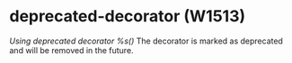 # deprecated-decorator (W1513)

*Using deprecated decorator %s()* The decorator is marked as deprecated
and will be removed in the future.
